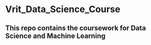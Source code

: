 # Vrit_Data_Science_Course
## This repo contains the coursework for Data Science and Machine Learning
